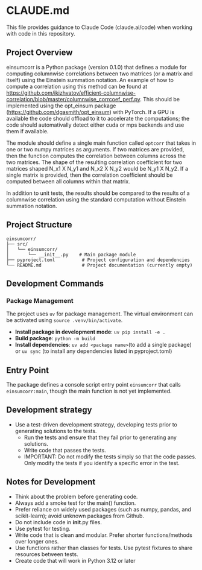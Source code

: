 # CLAUDE.md

This file provides guidance to Claude Code (claude.ai/code) when working with code in this repository.

## Project Overview

einsumcorr is a Python package (version 0.1.0) that defines a module for computing columnwise correlations between two matrices (or a matrix and itself) using the Einstein summation notation.  An example of how to compute a correlation using this method can be found at https://github.com/ikizhvatov/efficient-columnwise-correlation/blob/master/columnwise_corrcoef_perf.py.  This should be implemented using the opt_einsum package (https://github.com/dgasmith/opt_einsum) with PyTorch.  If a GPU is available the code should offload to it to accelerate the computations; the code should automativally detect either cuda or mps backends and use them if available.

The module should define a single main function called `optcorr` that takes in one or two numpy matrices as arguments.  If two matrices are provided, then the function computes the correlation between columns across the two matrices.  The shape of the resulting correlation coefficient for two matrices shaped N_x1 X N_y1 and N_x2 X N_y2 would be N_y1 X N_y2.  If a single matrix is provided, then the correlation coefficient should be computed between all columns within that matrix.

In addition to unit tests, the results should be compared to the results of a columnwise correlation using the standard computation without Einstein summation notation.  

## Project Structure

```
einsumcorr/
├── src/
│   └── einsumcorr/
│       └── __init__.py    # Main package module
├── pyproject.toml          # Project configuration and dependencies
└── README.md               # Project documentation (currently empty)
```

## Development Commands

### Package Management

The project uses `uv` for package management.  The virtual environment can be activated using `source .venv/bin/activate`.

- **Install package in development mode**: `uv pip install -e .`
- **Build package**: `python -m build`
- **Install dependencies**: `uv add <package name>`(to add a single package) or `uv sync` (to install any dependencies listed in pyproject.toml)

## Entry Point

The package defines a console script entry point `einsumcorr` that calls `einsumcorr:main`, though the main function is not yet implemented.

## Development strategy

- Use a test-driven development strategy, developing tests prior to generating solutions to the tests.
  - Run the tests and ensure that they fail prior to generating any solutions.
  - Write code that passes the tests. 
  - IMPORTANT: Do not modify the tests simply so that the code passes. Only modify the tests if you identify a specific error in the test.


## Notes for Development

- Think about the problem before generating code.
- Always add a smoke test for the main() function.
- Prefer reliance on widely used packages (such as numpy, pandas, and scikit-learn); avoid unknown packages from Github.
- Do not include code in __init__.py files.
- Use pytest for testing.
- Write code that is clean and modular.  Prefer shorter functions/methods over longer ones.
- Use functions rather than classes for tests.  Use pytest fixtures to share resources between tests.
- Create code that will work in Python 3.12 or later
